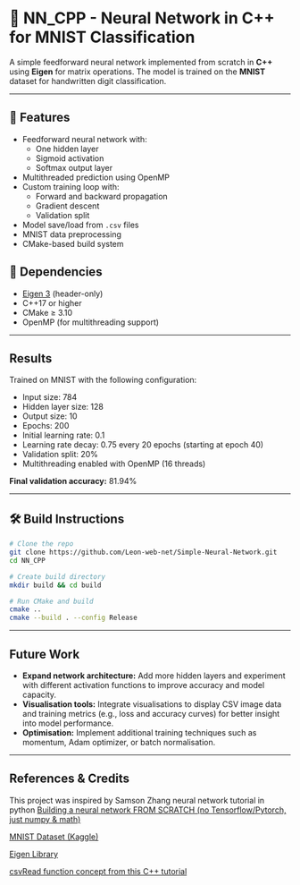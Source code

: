 # 🧠 NN_CPP - Neural Network in C++ for MNIST Classification

A simple feedforward neural network implemented from scratch in **C++** using **Eigen** for matrix operations. The model is trained on the **MNIST** dataset for handwritten digit classification.

---

## 🚀 Features

- Feedforward neural network with:
  - One hidden layer
  - Sigmoid activation
  - Softmax output layer
- Multithreaded prediction using OpenMP
- Custom training loop with:
  - Forward and backward propagation
  - Gradient descent
  - Validation split
- Model save/load from `.csv` files
- MNIST data preprocessing
- CMake-based build system

## 🔧 Dependencies

- [Eigen 3](https://eigen.tuxfamily.org) (header-only)
- C++17 or higher
- CMake ≥ 3.10
- OpenMP (for multithreading support)

---

## Results

Trained on MNIST with the following configuration:

- Input size: 784
- Hidden layer size: 128
- Output size: 10
- Epochs: 200
- Initial learning rate: 0.1
- Learning rate decay: 0.75 every 20 epochs (starting at epoch 40)
- Validation split: 20%
- Multithreading enabled with OpenMP (16 threads)

**Final validation accuracy:** 81.94%

---

## 🛠️ Build Instructions

```bash
# Clone the repo
git clone https://github.com/Leon-web-net/Simple-Neural-Network.git
cd NN_CPP

# Create build directory
mkdir build && cd build

# Run CMake and build
cmake ..
cmake --build . --config Release
```

---

## Future Work

- **Expand network architecture:** Add more hidden layers and experiment with different activation functions to improve accuracy and model capacity.
- **Visualisation tools:** Integrate visualisations to display CSV image data and training metrics (e.g., loss and accuracy curves) for better insight into model performance.
- **Optimisation:** Implement additional training techniques such as momentum, Adam optimizer, or batch normalisation.

---

## References & Credits

This project was inspired by Samson Zhang neural network tutorial in python
[Building a neural network FROM SCRATCH (no Tensorflow/Pytorch, just numpy & math)](https://youtu.be/w8yWXqWQYmU?si=z3q99MKA7Ig4fPc1)

[MNIST Dataset (Kaggle)](https://www.kaggle.com/competitions/digit-recognizer/overview)

[Eigen Library](https://eigen.tuxfamily.org/index.php?title=Main_Page)

[csvRead function concept from this C++ tutorial ](https://youtu.be/m118or4f0FE?si=Jhx_WEh-DisEJbiH)
